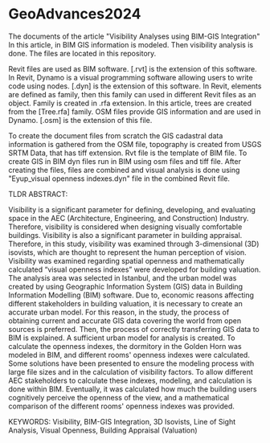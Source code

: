 # GeoAdvances2024
The documents of the article "Visibility Analyses using BIM-GIS Integration"
In this article, in BIM GIS information is modeled. Then visibility analysis is done. The files are located in this repository.

Revit files are used as BIM software. [.rvt] is the extension of this software.  In Revit, Dynamo is a visual programming software allowing users to write code using nodes. [.dyn] is the extension of this software. In Revit, elements are defined as family, then this family can used in different Revit files as an object. Family is created in .rfa extension. In this article, trees are created from the [Tree.rfa] family. OSM files provide GIS information and are used in Dynamo. [.osm] is the extension of this file.

To create the document files from scratch the GIS cadastral data information is gathered from the OSM file, topography is created from USGS SRTM Data, that has tiff extension. Rvt file is the template of BIM file. To create GIS in BIM dyn files run in BIM using osm files and tiff file. After creating the files, files are combined and visual analysis is done using "Eyup_visual openness indexes.dyn" file in the combined Revit file. 

TLDR
ABSTRACT: 

Visibility is a significant parameter for defining, developing, and evaluating space in the AEC (Architecture, Engineering, and Construction) Industry. Therefore, visibility is considered when designing visually comfortable buildings. Visibility is also a significant parameter in building appraisal.  Therefore, in this study, visibility was examined through 3-dimensional (3D) isovists, which are thought to represent the human perception of vision. Visibility was examined regarding spatial openness and mathematically calculated “visual openness indexes” were developed for building valuation. The analysis area was selected in Istanbul, and the urban model was created by using Geographic Information System (GIS) data in Building Information Modelling (BIM) software.  Due to, economic reasons affecting different stakeholders in building valuation, it is necessary to create an accurate urban model. For this reason, in the study, the process of obtaining current and accurate GIS data covering the world from open sources is preferred. Then, the process of correctly transferring GIS data to BIM is explained. A sufficient urban model for analysis is created. To calculate the openness indexes, the dormitory in the Golden Horn was modeled in BIM, and different rooms' openness indexes were calculated. Some solutions have been presented to ensure the modeling process with large file sizes and in the calculation of visibility factors. To allow different AEC stakeholders to calculate these indexes, modeling, and calculation is done within BIM. Eventually, it was calculated how much the building users cognitively perceive the openness of the view, and a mathematical comparison of the different rooms' openness indexes was provided.

KEYWORDS: Visibility, BIM-GIS Integration, 3D Isovists, Line of Sight Analysis, Visual Openness, Building Appraisal (Valuation)

